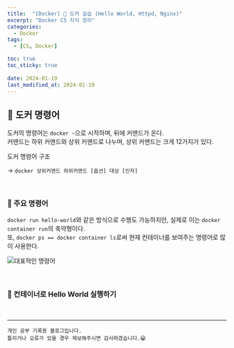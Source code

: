```yaml
---
title:  "[Docker] 🐋 도커 실습 (Hello World, Httpd, Nginx)"
excerpt: "Docker CS 지식 정리"
categories:
  - Docker
tags:
  - [CS, Docker]

toc: true
toc_sticky: true
 
date: 2024-01-19
last_modified_at: 2024-01-19
---
```


## 📖 도커 명령어

도커의 명령어는 `docker ~`으로 시작하며, 뒤에 커맨드가 온다.  
커맨드는 하위 커맨드와 상위 커맨드로 나누며, 상위 커맨드는 크게 12가지가 있다.  

<div class="notice--warning" markdown="1">
도커 명령어 구조

-> `docker 상위커맨드 하위커맨드 [옵션] 대상 [인자]`
</div>

<br>

### 🍄 주요 명령어

`docker run hello-world`와 같은 방식으로 수행도 가능하지만, 실제로 이는 `docker container run`의 축약형이다.  
또, `docker ps == docker container ls`로써 현재 컨테이너를 보여주는 명령어로 많이 사용한다.  

![대표적인 명령어](https://github.com/yyechan0602/yyechan0602.github.io/assets/37824506/2ac02483-fdfd-4b64-a24d-0b9860e3c2e1)

<br>

### 🍄 컨테이너로 Hello World 실행하기



<br>

***
    개인 공부 기록용 블로그입니다.
    틀리거나 오류가 있을 경우 제보해주시면 감사하겠습니다.😁